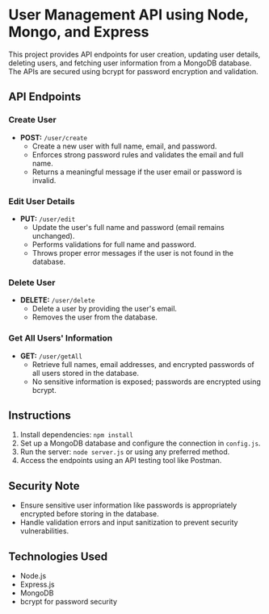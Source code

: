 # User Management API using Node, Mongo, and Express

This project provides API endpoints for user creation, updating user details, deleting users, and fetching user information from a MongoDB database. The APIs are secured using bcrypt for password encryption and validation.

## API Endpoints

### Create User

- **POST:** `/user/create`
  - Create a new user with full name, email, and password.
  - Enforces strong password rules and validates the email and full name.
  - Returns a meaningful message if the user email or password is invalid.

### Edit User Details

- **PUT:** `/user/edit`
  - Update the user's full name and password (email remains unchanged).
  - Performs validations for full name and password.
  - Throws proper error messages if the user is not found in the database.

### Delete User

- **DELETE:** `/user/delete`
  - Delete a user by providing the user's email.
  - Removes the user from the database.

### Get All Users' Information

- **GET:** `/user/getAll`
  - Retrieve full names, email addresses, and encrypted passwords of all users stored in the database.
  - No sensitive information is exposed; passwords are encrypted using bcrypt.

## Instructions

1. Install dependencies: `npm install`
2. Set up a MongoDB database and configure the connection in `config.js`.
3. Run the server: `node server.js` or using any preferred method.
4. Access the endpoints using an API testing tool like Postman.

## Security Note

- Ensure sensitive user information like passwords is appropriately encrypted before storing in the database.
- Handle validation errors and input sanitization to prevent security vulnerabilities.

## Technologies Used

- Node.js
- Express.js
- MongoDB
- bcrypt for password security

